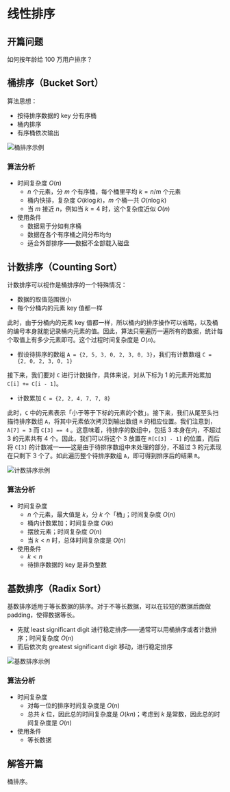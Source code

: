 # 线性排序

## 开篇问题

如何按年龄给 100 万用户排序？

## 桶排序（Bucket Sort）

算法思想：

* 按待排序数据的 key 分有序桶
* 桶内排序
* 有序桶依次输出

![桶排序示例](https://static001.geekbang.org/resource/image/98/ae/987564607b864255f81686829503abae.jpg)

### 算法分析

* 时间复杂度 $O(n)$
    * $n$ 个元素，分 $m$ 个有序桶，每个桶里平均 $k = n / m$ 个元素
    * 桶内快排，复杂度 $O(k \log k)$，$m$ 个桶一共 $O(n \log k)$
    * 当 $m$ 接近 $n$，例如当 $k = 4$ 时，这个复杂度近似 $O(n)$
* 使用条件
    * 数据易于分如有序桶
    * 数据在各个有序桶之间分布均匀
    * 适合外部排序——数据不全部载入磁盘

## 计数排序（Counting Sort）

计数排序可以视作是桶排序的一个特殊情况：

* 数据的取值范围很小
* 每个分桶内的元素 key 值都一样

此时，由于分桶内的元素 key 值都一样，所以桶内的排序操作可以省略，以及桶的编号本身就能记录桶内元素的值。因此，算法只需遍历一遍所有的数据，统计每个取值上有多少元素即可。这个过程时间复杂度是 $O(n)$。

* 假设待排序的数组 `A = {2, 5, 3, 0, 2, 3, 0, 3}`，我们有计数数组 `C = {2, 0, 2, 3, 0, 1}`

接下来，我们要对 `C` 进行计数操作，具体来说，对从下标为 1 的元素开始累加 `C[i] += C[i - 1]`。

* 计数累加 `C = {2, 2, 4, 7, 7, 8}`

此时，`C` 中的元素表示「小于等于下标的元素的个数」。接下来，我们从尾至头扫描待排序数组 `A`，将其中元素依次拷贝到输出数组 `R` 的相应位置。我们注意到，`A[7] = 3` 而 `C[3] == 4` 。这意味着，待排序的数组中，包括 3 本身在内，不超过 3 的元素共有 4 个。因此，我们可以将这个 3 放置在 `R[C[3] - 1]` 的位置，而后将 `C[3]` 的计数减一——这是由于待排序数组中未处理的部分，不超过 3 的元素现在只剩下 3 个了。如此遍历整个待排序数组 `A`，即可得到排序后的结果 `R`。

![计数排序示例](https://static001.geekbang.org/resource/image/1d/84/1d730cb17249f8e92ef5cab53ae65784.jpg)

### 算法分析

* 时间复杂度
    * $n$ 个元素，最大值是 $k$，分 $k$ 个「桶」；时间复杂度 $O(n)$
    * 桶内计数累加；时间复杂度 $O(k)$
    * 摆放元素；时间复杂度 $O(n)$
    * 当 $k < n$ 时，总体时间复杂度是 $O(n)$
* 使用条件
    * $k < n$
    * 待排序数据的 key 是非负整数

## 基数排序（Radix Sort）

基数排序适用于等长数据的排序。对于不等长数据，可以在较短的数据后面做 padding，使得数据等长。

* 先就 least significant digit 进行稳定排序——通常可以用桶排序或者计数排序；时间复杂度 $O(n)$
* 而后依次向 greatest significant digit 移动，进行稳定排序

![基数排序示例](https://static001.geekbang.org/resource/image/df/0c/df0cdbb73bd19a2d69a52c54d8b9fc0c.jpg)

### 算法分析

* 时间复杂度
    * 对每一位的排序时间复杂度是 $O(n)$
    * 总共 $k$ 位，因此总的时间复杂度是 $O(kn)$；考虑到 $k$ 是常数，因此总的时间复杂度是 $O(n)$
* 使用条件
    * 等长数据

## 解答开篇

桶排序。
